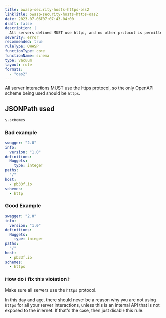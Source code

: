 ```yaml
---
title: owasp-security-hosts-https-oas2
linkTitle: owasp-security-hosts-https-oas2
date: 2023-07-06T07:07:43-04:00
draft: false
description: |
  All servers defined MUST use https, and no other protocol is permitted
severity: error
recommended: true
ruleType: OWASP
functionType: core
functionName: schema
type: vacuum
layout: rule
formats:
  - "oas2"
---
```


All server interactions MUST use the https protocol, so the only OpenAPI scheme being used should be `https`.

## JSONPath used

`$.schemes`

### Bad example

```yaml
swagger: "2.0"
info:
  version: "1.0"
definitions:
  Nuggets:
    type: integer
paths:
  "/"
host:
  - pb33f.io
schemes:
  - http
```
### Good Example

```yaml
swagger: "2.0"
info:
  version: "1.0"
definitions:
  Nuggets:
    type: integer
paths:
  "/"
host:
  - pb33f.io
schemes:
  - https
```

### How do I fix this violation?

Make sure all servers use the `https` protocol.

In this day and age, there should never be a reason why you are not using `https` for all your server interactions, unless
this is an internal API that is not exposed to the internet. If that's the case, then just disable this rule.
